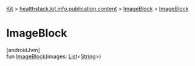 
[Kit](../../../kit.html) > [healthstack.kit.info.publication.content](../index.html) > [ImageBlock](index.html) > [ImageBlock](-image-block.html)



# ImageBlock



[androidJvm]\
fun [ImageBlock](-image-block.html)(images: [List](https://kotlinlang.org/api/latest/jvm/stdlib/kotlin.collections/-list/index.html)&lt;[String](https://kotlinlang.org/api/latest/jvm/stdlib/kotlin/-string/index.html)&gt;)




